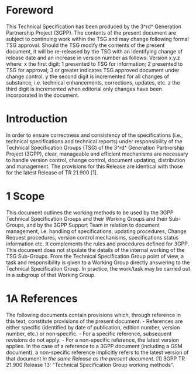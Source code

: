 # Foreword
This Technical Specification has been produced by the 3^rd^ Generation
Partnership Project (3GPP).
The contents of the present document are subject to continuing work within the
TSG and may change following formal TSG approval. Should the TSG modify the
contents of the present document, it will be re-released by the TSG with an
identifying change of release date and an increase in version number as
follows:
Version x.y.z
where:
x the first digit:
1 presented to TSG for information;
2 presented to TSG for approval;
3 or greater indicates TSG approved document under change control.
y the second digit is incremented for all changes of substance, i.e. technical
enhancements, corrections, updates, etc.
z the third digit is incremented when editorial only changes have been
incorporated in the document.
# Introduction
In order to ensure correctness and consistency of the specifications (i.e.,
technical specifications and technical reports) under responsibility of the
Technical Specification Groups (TSG) of the 3^rd^ Generation Partnership
Project (3GPP), clear, manageable and efficient mechanisms are necessary to
handle version control, change control, document updating, distribution and
management.
The provisions for this Release are identical with those for the latest
Release of TR 21.900 [1].
# 1 Scope
This document outlines the working methods to be used by the 3GPP Technical
Specification Groups and their Working Groups and their Sub-Groups, and by the
3GPP Support Team in relation to document management, i.e. handling of
specifications, updating procedures, Change Request procedures, version
control mechanisms, specifications status information etc. It complements the
rules and procedures defined for 3GPP. This document does not stipulate the
details of the internal working of the TSG Sub-Groups. From the Technical
Specification Group point of view, a task and responsibility is given to a
Working Group directly answering to the Technical Specification Group. In
practice, the work/task may be carried out in a subgroup of that Working
Group.
# 1A References
The following documents contain provisions which, through reference in this
text, constitute provisions of the present document.
\- References are either specific (identified by date of publication, edition
number, version number, etc.) or non‑specific.
\- For a specific reference, subsequent revisions do not apply.
\- For a non-specific reference, the latest version applies. In the case of a
reference to a 3GPP document (including a GSM document), a non-specific
reference implicitly refers to the latest version of that document _in the
same Release as the present document_.
[1] 3GPP TR 21.900 Release 13: \"Technical Specification Group working
methods\".
#
